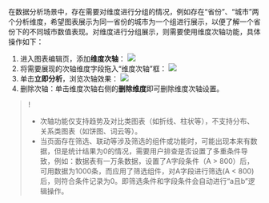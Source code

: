 在数据分析场景中，存在需要对维度进行分组的情况，例如存在“省份”、“城市”两个分析维度，希望图表展示为同一省份的城市为一个组进行展示，以便了解一个省份下的不同城市数值表现。对维度进行分组展示，则需要使用维度次轴功能，具体操作如下：

1. 进入图表编辑页，添加**维度次轴**：
![](https://qcloudimg.tencent-cloud.cn/raw/fc5f3b051c66d0a334fdc756737df172.png)
2. 将需要展现的次轴维度字段拖入“维度次轴”框：
![](https://qcloudimg.tencent-cloud.cn/raw/dd388a28bfa52de67b0603a5972984e3.png)
3. 单击**立即分析**，浏览次轴效果：
![](https://qcloudimg.tencent-cloud.cn/raw/256798c80c79deca9443f300a11d6ff8.png)
4. 删除次轴：单击维度次轴右侧的**删除维度**即可删除维度次轴设置。

>! 
>- 次轴功能仅支持趋势及对比类图表（如折线、柱状等），不支持分布、关系类图表（如饼图、词云等）。
>- 当页面存在筛选、联动等涉及筛选的组件或功能时，可能出现本来有数据，但是统计结果为0的情况，需要用户排查是否设置了多重条件导致，例如：数据表有一万条数据，设置了A字段条件（A \> 800）后，可用数据为1000条，而应用了筛选组件，对A字段进行筛选(A \< 800)后，则符合条件记录为0。即筛选条件和字段条件会自动进行“a且b”逻辑操作。
